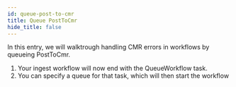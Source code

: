 ```yaml
---
id: queue-post-to-cmr
title: Queue PostToCmr
hide_title: false
---
```


In this entry, we will walktrough handling CMR errors in workflows by queueing PostToCmr.

1. Your ingest workflow will now end with the QueueWorkflow task.
2. You can specify a queue for that task, which will then start the workflow